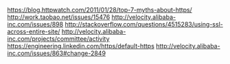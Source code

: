 https://blog.httpwatch.com/2011/01/28/top-7-myths-about-https/http://work.taobao.net/issues/15476http://velocity.alibaba-inc.com/issues/898http://stackoverflow.com/questions/4515283/using-ssl-across-entire-site/http://velocity.alibaba-inc.com/projects/committee/activityhttps://engineering.linkedin.com/https/default-httpshttp://velocity.alibaba-inc.com/issues/863#change-2849